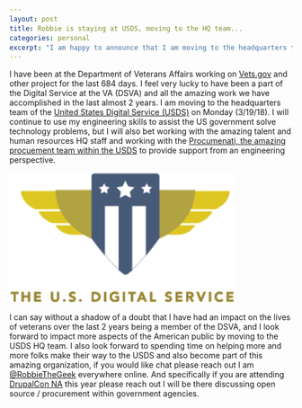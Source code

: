 ```yaml
---
layout: post
title: Robbie is staying at USDS, moving to the HQ team...
categories: personal
excerpt: "I am happy to announce that I am moving to the headquarters team of the USDS..."
---
```


I have been at the Department of Veterans Affairs working on [Vets.gov](https://www.vets.gov) and other project for the last 684 days.  I feel very lucky to have been a part of the Digital Service at the VA (DSVA) and all the amazing work we have accomplished in the last almost 2 years. I am moving to the headquarters team of the [United States Digital Service (USDS)](https://usds.gov) on Monday (3/19/18).   I will continue to use my engineering skills to assist the US government solve technology problems, but I will also bet working with the amazing talent and human resources HQ staff and working with the [Procumenati, the amazing procuement team within the USDS](https://medium.com/the-u-s-digital-service/meet-the-procuremenati-usds-acquisition-experts-1e99346822b5) to provide support from an engineering perspective.

<section class="special"><img style="width: 80%;" src="/images/usds-logo.png" /></section>

I can say without a shadow of a doubt that I have had an impact on the lives of veterans over the last 2 years being a member of the DSVA, and I look forward to impact more aspects of the American public by moving to the USDS HQ team.  I also look forward to spending time on helping more and more folks make their way to the USDS and also become part of this amazing organization, if you would like chat please reach out I am [@RobbieTheGeek](https://about.me/robbiethegeek) everywhere online. And specifically if you are attending [DrupalCon NA](https://events.drupal.org/nashville2018) this year please reach out I will be there discussing open source / procurement within government agencies.

